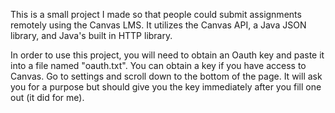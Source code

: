 This is a small project I made so that people could submit assignments remotely using the Canvas LMS. It utilizes the Canvas API, a Java JSON library, and Java's built in HTTP library.

In order to use this project, you will need to obtain an Oauth key and paste it into a file named "oauth.txt". You can obtain a key if you have access to Canvas. Go to settings and scroll down to the bottom of the page. It will ask you for a purpose but should give you the key immediately after you fill one out (it did for me).
